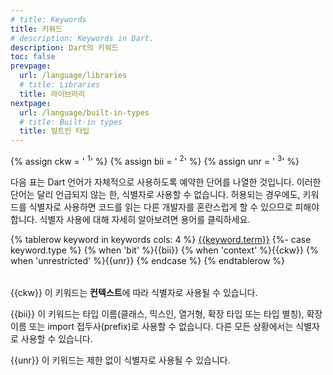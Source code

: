 ```yaml
---
# title: Keywords
title: 키워드
# description: Keywords in Dart.
description: Dart의 키워드
toc: false
prevpage:
  url: /language/libraries
  # title: Libraries
  title: 라이브러리
nextpage:
  url: /language/built-in-types
  # title: Built-in types
  title: 빌트인 타입
---
```


{% assign ckw = '&nbsp;<sup>1</sup>' %}
{% assign bii = '&nbsp;<sup>2</sup>' %}
{% assign unr = '&nbsp;<sup>3</sup>' %}

다음 표는 Dart 언어가 자체적으로 사용하도록 예약한 단어를 나열한 것입니다. 
이러한 단어는 달리 언급되지 않는 한, 식별자로 사용할 수 없습니다. 
허용되는 경우에도, 키워드를 식별자로 사용하면 코드를 읽는 다른 개발자를 혼란스럽게 할 수 있으므로 피해야 합니다. 
식별자 사용에 대해 자세히 알아보려면 용어를 클릭하세요.

<table class="table table-striped">

{% tablerow keyword in keywords cols: 4 %}
<a href="{{keyword.link}}">{{keyword.term}}</a>
{%- case keyword.type %}
{% when 'bit' %}{{bii}}
{% when 'context' %}{{ckw}}
{% when 'unrestricted' %}{{unr}}
{% endcase %}
{% endtablerow %}
</table>

{{ckw}} 이 키워드는 **컨텍스트**에 따라 식별자로 사용될 수 있습니다.

{{bii}} 이 키워드는 타입 이름(클래스, 믹스인, 열거형, 확장 타입 또는 타입 별칭), 확장 이름 또는 import 접두사(prefix)로 사용할 수 없습니다. 다른 모든 상황에서는 식별자로 사용할 수 있습니다.

{{unr}} 이 키워드는 제한 없이 식별자로 사용될 수 있습니다.

